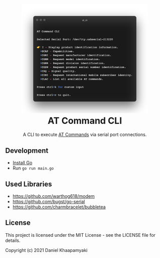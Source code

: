 <h1 align="center">
  <img width="400" alt="logo" src="https://raw.githubusercontent.com/daskycodes/at_cli/master/at_cli.png">
  <br>
  AT Command CLI
</h1>
<p align="center">A CLI to execute <a href="https://en.wikipedia.org/wiki/Hayes_command_set">AT Commands</a> via serial port connections.</p>

## Development

- [Install Go](https://golang.org)
- Run `go run main.go`

## Used Libraries

- https://github.com/warthog618/modem
- https://github.com/bugst/go-serial
- https://github.com/charmbracelet/bubbletea

## License

This project is licensed under the MIT License - see the LICENSE file for details.

Copyright (c) 2021 Daniel Khaapamyaki
